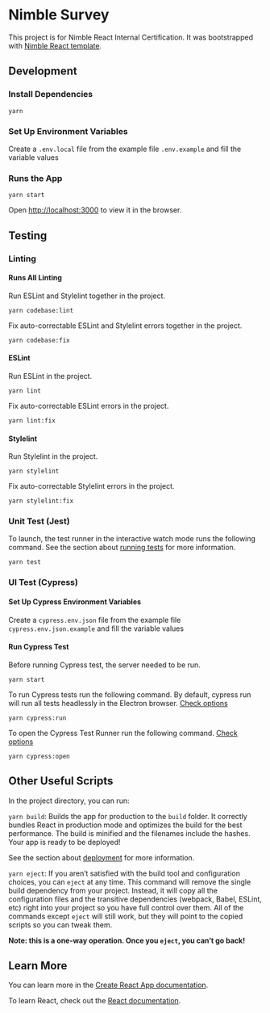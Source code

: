 # Nimble Survey

This project is for Nimble React Internal Certification. It was bootstrapped with [Nimble React template](https://github.com/nimblehq/react-templates).

## Development

### Install Dependencies

`yarn`

### Set Up Environment Variables

Create a `.env.local` file from the example file `.env.example` and fill the variable values

### Runs the App

`yarn start`

Open [http://localhost:3000](http://localhost:3000) to view it in the browser.

## Testing

### Linting

#### Runs All Linting

Run ESLint and Stylelint together in the project.

`yarn codebase:lint`

Fix auto-correctable ESLint and Stylelint errors together in the project.

`yarn codebase:fix`

#### ESLint

Run ESLint in the project.

`yarn lint`

Fix auto-correctable ESLint errors in the project.

`yarn lint:fix`

#### Stylelint

Run Stylelint in the project.

`yarn stylelint`

Fix auto-correctable Stylelint errors in the project.

`yarn stylelint:fix`

### Unit Test (Jest)

To launch, the test runner in the interactive watch mode runs the following command. See the section about 
[running tests](https://facebook.github.io/create-react-app/docs/running-tests) for more information.

`yarn test`

### UI Test (Cypress)

#### Set Up Cypress Environment Variables

Create a `cypress.env.json` file from the example file `cypress.env.json.example` and fill the variable values

#### Run Cypress Test

Before running Cypress test, the server needed to be run.

`yarn start`

To run Cypress tests run the following command. By default, cypress run will run all tests headlessly in the Electron browser. [Check options](https://docs.cypress.io/guides/guides/command-line#cypress-run)

`yarn cypress:run`

To open the Cypress Test Runner run the following command. [Check options](https://docs.cypress.io/guides/guides/command-line#cypress-open)

`yarn cypress:open`

## Other Useful Scripts

In the project directory, you can run:

`yarn build`: Builds the app for production to the `build` folder. It correctly bundles React in production mode and
optimizes the build for the best performance. The build is minified and the filenames include the hashes. Your app is ready to be deployed!

See the section about [deployment](https://facebook.github.io/create-react-app/docs/deployment) for more information.

`yarn eject`: If you aren’t satisfied with the build tool and configuration choices, you can `eject` at any time. This
command will remove the single build dependency from your project. Instead, it will copy all the configuration files
and the transitive dependencies (webpack, Babel, ESLint, etc) right into your project so you have full control over them.
All of the commands except `eject` will still work, but they will point to the copied scripts so you can tweak them.

**Note: this is a one-way operation. Once you `eject`, you can’t go back!**

## Learn More

You can learn more in the [Create React App documentation](https://facebook.github.io/create-react-app/docs/getting-started).

To learn React, check out the [React documentation](https://reactjs.org/).
